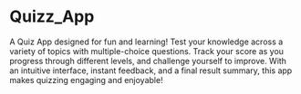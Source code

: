 # Quizz_App
A Quiz App designed for fun and learning! Test your knowledge across a variety of topics with multiple-choice questions. Track your score as you progress through different levels, and challenge yourself to improve. With an intuitive interface, instant feedback, and a final result summary, this app makes quizzing engaging and enjoyable!
